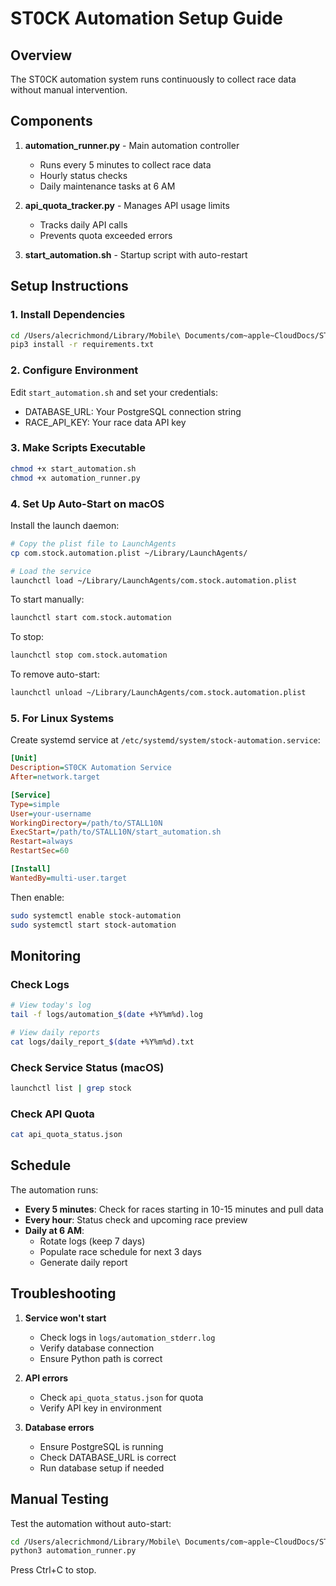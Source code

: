 # ST0CK Automation Setup Guide

## Overview
The ST0CK automation system runs continuously to collect race data without manual intervention.

## Components

1. **automation_runner.py** - Main automation controller
   - Runs every 5 minutes to collect race data
   - Hourly status checks
   - Daily maintenance tasks at 6 AM

2. **api_quota_tracker.py** - Manages API usage limits
   - Tracks daily API calls
   - Prevents quota exceeded errors

3. **start_automation.sh** - Startup script with auto-restart

## Setup Instructions

### 1. Install Dependencies
```bash
cd /Users/alecrichmond/Library/Mobile\ Documents/com~apple~CloudDocs/STALL10N
pip3 install -r requirements.txt
```

### 2. Configure Environment
Edit `start_automation.sh` and set your credentials:
- DATABASE_URL: Your PostgreSQL connection string
- RACE_API_KEY: Your race data API key

### 3. Make Scripts Executable
```bash
chmod +x start_automation.sh
chmod +x automation_runner.py
```

### 4. Set Up Auto-Start on macOS

Install the launch daemon:
```bash
# Copy the plist file to LaunchAgents
cp com.stock.automation.plist ~/Library/LaunchAgents/

# Load the service
launchctl load ~/Library/LaunchAgents/com.stock.automation.plist
```

To start manually:
```bash
launchctl start com.stock.automation
```

To stop:
```bash
launchctl stop com.stock.automation
```

To remove auto-start:
```bash
launchctl unload ~/Library/LaunchAgents/com.stock.automation.plist
```

### 5. For Linux Systems

Create systemd service at `/etc/systemd/system/stock-automation.service`:
```ini
[Unit]
Description=ST0CK Automation Service
After=network.target

[Service]
Type=simple
User=your-username
WorkingDirectory=/path/to/STALL10N
ExecStart=/path/to/STALL10N/start_automation.sh
Restart=always
RestartSec=60

[Install]
WantedBy=multi-user.target
```

Then enable:
```bash
sudo systemctl enable stock-automation
sudo systemctl start stock-automation
```

## Monitoring

### Check Logs
```bash
# View today's log
tail -f logs/automation_$(date +%Y%m%d).log

# View daily reports
cat logs/daily_report_$(date +%Y%m%d).txt
```

### Check Service Status (macOS)
```bash
launchctl list | grep stock
```

### Check API Quota
```bash
cat api_quota_status.json
```

## Schedule

The automation runs:
- **Every 5 minutes**: Check for races starting in 10-15 minutes and pull data
- **Every hour**: Status check and upcoming race preview
- **Daily at 6 AM**: 
  - Rotate logs (keep 7 days)
  - Populate race schedule for next 3 days
  - Generate daily report

## Troubleshooting

1. **Service won't start**
   - Check logs in `logs/automation_stderr.log`
   - Verify database connection
   - Ensure Python path is correct

2. **API errors**
   - Check `api_quota_status.json` for quota
   - Verify API key in environment

3. **Database errors**
   - Ensure PostgreSQL is running
   - Check DATABASE_URL is correct
   - Run database setup if needed

## Manual Testing

Test the automation without auto-start:
```bash
cd /Users/alecrichmond/Library/Mobile\ Documents/com~apple~CloudDocs/STALL10N
python3 automation_runner.py
```

Press Ctrl+C to stop.
